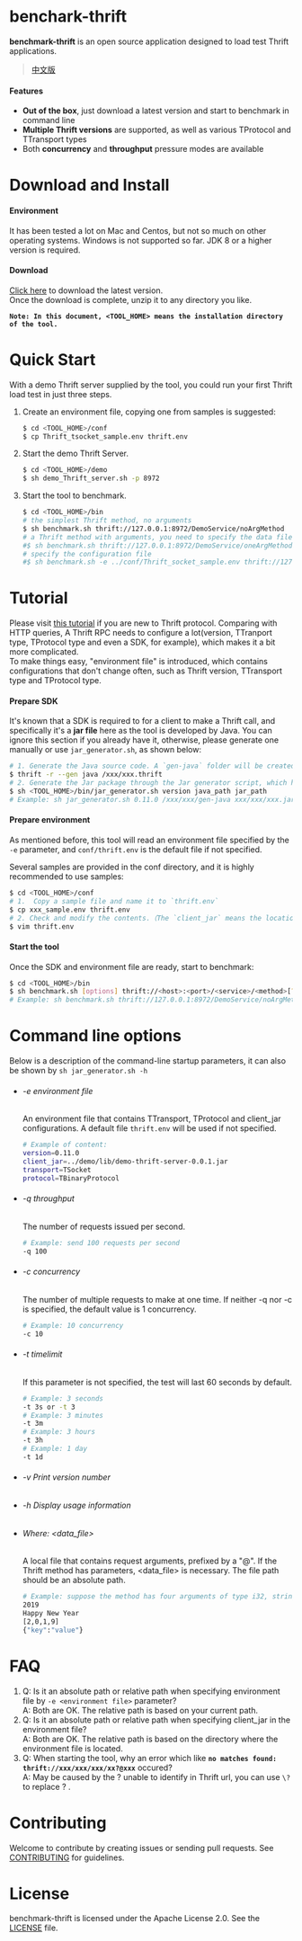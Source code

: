 # benchark-thrift
**benchmark-thrift** is an open source application designed to load test Thrift applications. 
> [中文版](README_CN.md)  

#### Features  
  * **Out of the box**, just download a latest version and start to benchmark in command line
  * **Multiple Thrift versions** are supported, as well as various TProtocol and TTransport types
  * Both **concurrency** and **throughput** pressure modes are available

# Download and Install

#### Environment
It has been tested a lot on Mac and Centos, but not so much on other operating systems. Windows is not supported so far. JDK 8 or a higher version is required.

#### Download
[Click here](https://github.com/didichuxing/benchmark-thrift/raw/master/output/benchmark-thrift-0.0.1.zip) to download the latest version.   
Once the download is complete, unzip it to any directory you like.

**`Note: In this document, <TOOL_HOME> means the installation directory of the tool.`**

# Quick Start
With a demo Thrift server supplied by the tool, you could run your first Thrift load test in just three steps.
1. Create an environment file, copying one from samples is suggested:
    ```bash
    $ cd <TOOL_HOME>/conf
    $ cp Thrift_tsocket_sample.env thrift.env
    ```
2. Start the demo Thrift Server.
    ```bash
    $ cd <TOOL_HOME>/demo
    $ sh demo_Thrift_server.sh -p 8972 
    ```
3. Start the tool to benchmark.
    ```bash
    $ cd <TOOL_HOME>/bin
    # the simplest Thrift method, no arguments
    $ sh benchmark.sh thrift://127.0.0.1:8972/DemoService/noArgMethod
    # a Thrift method with arguments, you need to specify the data file
    #$ sh benchmark.sh thrift://127.0.0.1:8972/DemoService/oneArgMethod?@../demo/data/oneArgMethod.text
    # specify the configuration file 
    #$ sh benchmark.sh -e ../conf/Thrift_socket_sample.env thrift://127.0.0.1:8972/DemoService/noArgMethod
    ```

# Tutorial
Please visit [this tutorial](https://thrift.apache.org/tutorial/) if you are new to Thrift protocol. Comparing with HTTP queries, A Thrift RPC needs to configure a lot(version, TTranport type, TProtocol type and even a SDK, for example), which makes it a bit more complicated.  
To make things easy, "environment file" is introduced, which contains configurations that don't change often, such as Thrift version, TTransport type and TProtocol type.  

#### Prepare SDK
It's known that a SDK is required to for a client to make a Thrift call, and specifically it's a **jar file** here as the tool is developed by Java. You can ignore this section if you already have it, otherwise, please generate one manually or use `jar_generator.sh`, as shown below:
```bash
# 1. Generate the Java source code. A `gen-java` folder will be created under the current directory
$ thrift -r --gen java /xxx/xxx.thrift    
# 2. Generate the Jar package through the Jar generator script, which has three parameters: 1. Thrift version; 2. Java source code path (absolute path); 3. Location and name of the jar package
$ sh <TOOL_HOME>/bin/jar_generator.sh version java_path jar_path  
# Example: sh jar_generator.sh 0.11.0 /xxx/xxx/gen-java xxx/xxx/xxx.jar
```        
#### Prepare environment 
As mentioned before, this tool will read an environment file specified by the `-e` parameter, and `conf/thrift.env` is the default file if not specified. 

Several samples are provided in the conf directory, and it is highly recommended to use samples:
```bash
$ cd <TOOL_HOME>/conf
# 1.  Copy a sample file and name it to `thrift.env`
$ cp xxx_sample.env thrift.env
# 2. Check and modify the contents.（The `client_jar` means the location of the jar package which has been prepared in 'Prepare SDK' stage）
$ vim thrift.env
```
#### Start the tool
Once the SDK and environment file are ready, start to benchmark:  
```bash
$ cd <TOOL_HOME>/bin
$ sh benchmark.sh [options] thrift://<host>:<port>/<service>/<method>[?@<data_file>]
# Example: sh benchmark.sh thrift://127.0.0.1:8972/DemoService/noArgMethod
```

# Command line options
Below is a description of the command-line startup parameters, it can also be shown by `sh jar_generator.sh -h`
  * ###### -e environment file
    An environment file that contains TTransport, TProtocol and client_jar configurations. A default file `thrift.env` will be used if not specified.   
    ```bash   
    # Example of content:
    version=0.11.0  
	client_jar=../demo/lib/demo-thrift-server-0.0.1.jar
    transport=TSocket  
    protocol=TBinaryProtocol 
    ```
    
   * ###### -q throughput 
        The number of requests issued per second.  
        ```bash
        # Example: send 100 requests per second
        -q 100
        ```
   * ###### -c concurrency 
        The number of multiple requests to make at one time. If neither -q nor -c is specified, the default value is 1 concurrency.
        ```bash
        # Example: 10 concurrency
        -c 10
        ```
   * ###### -t timelimit 
        If this parameter is not specified, the test will last 60 seconds by default.
        ```bash
        # Example: 3 seconds
        -t 3s or -t 3
        # Example: 3 minutes
        -t 3m
        # Example: 3 hours
        -t 3h
        # Example: 1 day
        -t 1d
        ```
   * ###### -v Print version number
   * ###### -h Display usage information  
   * ###### Where: <data_file>
        A local file that contains request arguments, prefixed by a "@". If the Thrift method has parameters, <data_file> is necessary. The file path should be an absolute path.
        ```bash
        # Example: suppose the method has four arguments of type i32, string, list, and struct. so the file content should be in the form of
        2019
        Happy New Year
        [2,0,1,9]
        {"key":"value"}
        ```
# FAQ
1.  Q: Is it an absolute path or relative path when specifying environment file by `-e <environment file>` parameter?  
    A: Both are OK. The relative path is based on your current path. 
2.  Q: Is it an absolute path or relative path when specifying client_jar in the environment file?  
    A: Both are OK. The relative path is based on the directory where the environment file is located. 
3.  Q: When starting the tool, why an error which like **`no matches found: thrift://xxx/xxx/xxx/xx?@xxx`** occured?   
    A: May be caused by the ? unable to identify in Thrift url, you can use `\?` to replace ? .
# Contributing
Welcome to contribute by creating issues or sending pull requests. See [CONTRIBUTING](CONTRIBUTING.md) for guidelines.

# License
benchmark-thrift is licensed under the Apache License 2.0. See the [LICENSE](LICENSE) file.


